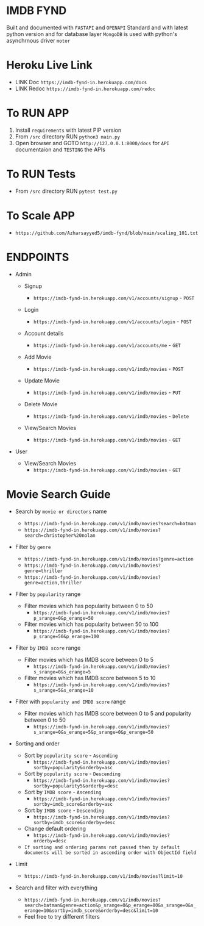 # IMDB FYND
Built and documented with `FASTAPI` and `OPENAPI` Standard and with latest python version and for database layer `MongoDB` is used with python's asynchrnous driver `motor`

# Heroku Live Link
- LINK Doc `https://imdb-fynd-in.herokuapp.com/docs`
- LINK Redoc `https://imdb-fynd-in.herokuapp.com/redoc`

# To RUN APP

1. Install `requirements` with latest PIP version
2. From `/src` directory RUN `python3 main.py`
3. Open browser and GOTO `http://127.0.0.1:8000/docs` for `API` documentaion and `TESTING` the APIs

# To RUN Tests

- From `/src` directory RUN `pytest test.py`

# To Scale APP

- `https://github.com/Azharsayyed5/imdb-fynd/blob/main/scaling_101.txt`

# ENDPOINTS

- Admin
    - Signup
        - `https://imdb-fynd-in.herokuapp.com/v1/accounts/signup` - `POST`

    - Login
        - `https://imdb-fynd-in.herokuapp.com/v1/accounts/login` - `POST`

    - Account details
        - `https://imdb-fynd-in.herokuapp.com/v1/accounts/me` - `GET`

    - Add Movie
        - `https://imdb-fynd-in.herokuapp.com/v1/imdb/movies` - `POST`

    - Update Movie
        - `https://imdb-fynd-in.herokuapp.com/v1/imdb/movies` - `PUT`

    - Delete Movie
        - `https://imdb-fynd-in.herokuapp.com/v1/imdb/movies` - `Delete`

    - View/Search Movies
        - `https://imdb-fynd-in.herokuapp.com/v1/imdb/movies` - `GET`

- User
    - View/Search Movies
        - `https://imdb-fynd-in.herokuapp.com/v1/imdb/movies` - `GET`

# Movie Search Guide
- Search by `movie or directors` name
    - `https://imdb-fynd-in.herokuapp.com/v1/imdb/movies?search=batman`
    - `https://imdb-fynd-in.herokuapp.com/v1/imdb/movies?search=christopher%20nolan`

- Filter by `genre`
    - `https://imdb-fynd-in.herokuapp.com/v1/imdb/movies?genre=action`
    - `https://imdb-fynd-in.herokuapp.com/v1/imdb/movies?genre=thriller`
    - `https://imdb-fynd-in.herokuapp.com/v1/imdb/movies?genre=action,thriller`

- Filter by `popularity` range
    - Filter movies which has popularity between 0 to 50
        - `https://imdb-fynd-in.herokuapp.com/v1/imdb/movies?p_srange=0&p_erange=50`
    - Filter movies which has popularity between 50 to 100
        - `https://imdb-fynd-in.herokuapp.com/v1/imdb/movies?p_srange=50&p_erange=100`

- Filter by `IMDB score` range
    - Filter movies which has IMDB score between 0 to 5
        - `https://imdb-fynd-in.herokuapp.com/v1/imdb/movies?s_srange=0&s_erange=5`
    - Filter movies which has IMDB score between 5 to 10
        - `https://imdb-fynd-in.herokuapp.com/v1/imdb/movies?s_srange=5&s_erange=10`

- Filter with `popularity and IMDB score` range
    - Filter movies which has IMDB score between 0 to 5 and popularity between 0 to 50
        - `https://imdb-fynd-in.herokuapp.com/v1/imdb/movies?s_srange=0&s_erange=5&p_srange=0&p_erange=50`

- Sorting and order
    - Sort by `popularity score` - `Ascending`
        - `https://imdb-fynd-in.herokuapp.com/v1/imdb/movies?sortby=popularity&orderby=asc`
    - Sort by `popularity score` - `Descending`
        - `https://imdb-fynd-in.herokuapp.com/v1/imdb/movies?sortby=popularity5&orderby=desc`
    - Sort by `IMDB score` - `Ascending`
        - `https://imdb-fynd-in.herokuapp.com/v1/imdb/movies?sortby=imdb_score&orderby=asc`
    - Sort by `IMDB score` - `Descending`
        - `https://imdb-fynd-in.herokuapp.com/v1/imdb/movies?sortby=imdb_score&orderby=desc`
    - Change default ordering
        - `https://imdb-fynd-in.herokuapp.com/v1/imdb/movies?orderby=desc`
    - `If sorting and ordering params not passed then by default documents will be sorted in ascending order with ObjectId field`

- Limit
    - `https://imdb-fynd-in.herokuapp.com/v1/imdb/movies?limit=10`

- Search and filter with everything
    - `https://imdb-fynd-in.herokuapp.com/v1/imdb/movies?search=batman&genre=action&p_srange=0&p_erange=80&s_srange=0&s_erange=10&sortby=imdb_score&orderby=desc&limit=10`
    - Feel free to try different filters